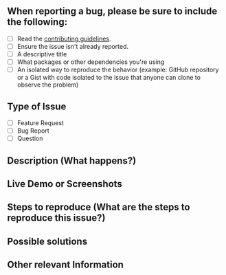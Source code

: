 <!-- Thanks for reporting an issue! Please make sure you click the link below to view the issue guidelines, then fill out the blanks below. -->

## When reporting a bug, please be sure to include the following:

- [ ] Read the [contributing guidelines](CONTRIBUTING.md).
- [ ] Ensure the issue isn't already reported.
- [ ] A descriptive title
- [ ] What packages or other dependencies you're using
- [ ] An isolated way to reproduce the behavior (example: GitHub repository or a Gist with code isolated to the issue that anyone can clone to observe the problem)

## Type of Issue

- [ ] Feature Request
- [ ] Bug Report
- [ ] Question

## Description (What happens?)

<!--
If this is a feature request, explain why it should be added. Specific use-cases are best.
For bug reports, please provide as much relevant info as possible.
Expect and Current behavior also are good to include
-->

## Live Demo or Screenshots

<!--
If you are able to illustrate the bug or feature request with an example, please provide a sample application via one of the following means:

A sample application via GitHub
StackBlitz (https://stackblitz.com)
Plunker (http://plnkr.co/edit/cpeRJs?p=preview)
 -->

## Steps to reproduce (What are the steps to reproduce this issue?)

<!--
Include specific tasks in the order they need to be done in. Include links to specific lines of code where the task should happen at.
1. ...
2. ...
3. ...
 -->

## Possible solutions

<!-- Do your best here. Suggest a solution for this problem -->

## Other relevant Information

<!-- List any other information that is relevant to your issue. Stack traces, related issues, suggestions on how to fix, Stack Overflow links, forum links, etc. -->
